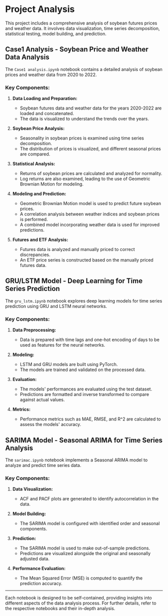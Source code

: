 # Project Analysis

This project includes a comprehensive analysis of soybean futures prices and weather data. It involves data visualization, time series decomposition, statistical testing, model building, and prediction.

## Case1 Analysis - Soybean Price and Weather Data Analysis

The `Case1 analysis.ipynb` notebook contains a detailed analysis of soybean prices and weather data from 2020 to 2022.

### Key Components:

1. **Data Loading and Preparation:**
   - Soybean futures data and weather data for the years 2020-2022 are loaded and concatenated.
   - The data is visualized to understand the trends over the years.

2. **Soybean Price Analysis:**
   - Seasonality in soybean prices is examined using time series decomposition.
   - The distribution of prices is visualized, and different seasonal prices are compared.

3. **Statistical Analysis:**
   - Returns of soybean prices are calculated and analyzed for normality.
   - Log returns are also examined, leading to the use of Geometric Brownian Motion for modeling.

4. **Modeling and Prediction:**
   - Geometric Brownian Motion model is used to predict future soybean prices.
   - A correlation analysis between weather indices and soybean prices is performed.
   - A combined model incorporating weather data is used for improved predictions.

5. **Futures and ETF Analysis:**
   - Futures data is analyzed and manually priced to correct discrepancies.
   - An ETF price series is constructed based on the manually priced futures data.

## GRU/LSTM Model - Deep Learning for Time Series Prediction

The `gru_lstm.ipynb` notebook explores deep learning models for time series prediction using GRU and LSTM neural networks.

### Key Components:

1. **Data Preprocessing:**
   - Data is prepared with time lags and one-hot encoding of days to be used as features for the neural networks.

2. **Modeling:**
   - LSTM and GRU models are built using PyTorch.
   - The models are trained and validated on the processed data.

3. **Evaluation:**
   - The models' performances are evaluated using the test dataset.
   - Predictions are formatted and inverse transformed to compare against actual values.

4. **Metrics:**
   - Performance metrics such as MAE, RMSE, and R^2 are calculated to assess the models' accuracy.

## SARIMA Model - Seasonal ARIMA for Time Series Analysis

The `sarimac.ipynb` notebook implements a Seasonal ARIMA model to analyze and predict time series data.

### Key Components:

1. **Data Visualization:**
   - ACF and PACF plots are generated to identify autocorrelation in the data.

2. **Model Building:**
   - The SARIMA model is configured with identified order and seasonal components.

3. **Prediction:**
   - The SARIMA model is used to make out-of-sample predictions.
   - Predictions are visualized alongside the original and seasonally adjusted data.

4. **Performance Evaluation:**
   - The Mean Squared Error (MSE) is computed to quantify the prediction accuracy.

---

Each notebook is designed to be self-contained, providing insights into different aspects of the data analysis process. For further details, refer to the respective notebooks and their in-depth analysis.
